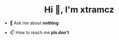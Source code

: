 <h1 align="center">Hi 👋, I'm xtramcz</h1>

- 💬 Ask me about **nothing**

- 📫 How to reach me **pls don't**
